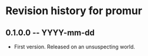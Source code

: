 # Revision history for promur

## 0.1.0.0 -- YYYY-mm-dd

* First version. Released on an unsuspecting world.
